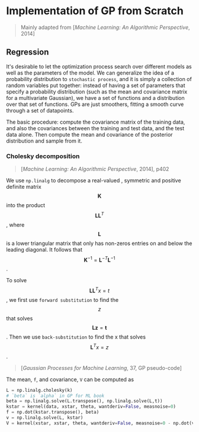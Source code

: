 <!-- toc -->

# Implementation of GP from Scratch

> Mainly adapted from [*Machine Learning: An Algorithmic Perspective*, 2014]

## Regression

It's desirable to let the optimization process search over different models as well as the parameters of the model. We can generalize the idea of a probability distribution to `stochastic process`, and it is simply a collection of random variables put together: instead of having a set of parameters that specify a probability distribution (such as the mean and covariance matrix for a multivariate Gaussian), we have a set of functions and a distribution over that set of functions. GPs are just smoothers, fitting a smooth curve through a set of datapoints. 

The basic procedure: compute the covariance matrix of the training data, and also the covariances between the training and test data, and the test data alone. Then compute the mean and covariance of the posterior distribution and sample from it. 

### Cholesky decomposition

> [*Machine Learning: An Algorithmic Perspective*, 2014], p402

We use `np.linalg` to decompose a real-valued , symmetric and positive definite matrix $$\mathbf{K}$$ into the product $$\mathbf{LL}^{T}$$, where $$\mathbf{L}$$ is a lower triangular matrix that only has non-zeros entries on and below the leading diagonal. It follows that $$\mathbf{K}^{-1}=\mathbf{L}^{-T}\mathbf{L}^{-1}$$. 

To solve $$\mathbf{LL}^{T}x=t$$, we first use `forward substitution` to find the $$z$$ that solves $$\mathbf{Lz}=\mathbf{t}$$. Then we use `back-substitution` to find the x that solves $$\mathbf{L}^{T}x=z$$. 

> [*Gaussian Processes for Machine Learning*, 37, GP pseudo-code]

The mean, `f`, and covariance, `V` can be computed as
```python
L = np.linalg.cholesky(k)
# `beta` is `alpha` in GP for ML book
beta = np.linalg.solve(L.transpose(), np.linalg.solve(L,t))
kstar = kernel(data, xstar, theta, wantderiv=False, measnoise=0)
f = np.dot(kstar.transpose(), beta)
v = np.linalg.solve(L, kstar)
V = kernel(xstar, xstar, theta, wantderiv=False, measnoise=0 - np.dot(v.transpose(), v))
```

